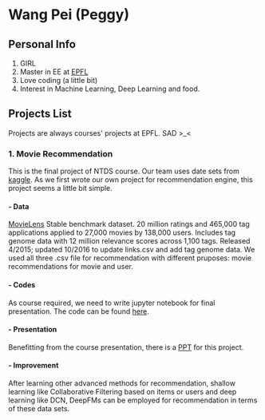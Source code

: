 # Wang Pei (Peggy)

## Personal Info
1. GIRL
2. Master in EE at [EPFL](https://www.epfl.ch/)
3. Love coding (a little bit)
4. Interest in Machine Learning, Deep Learning and food.

## Projects List
Projects are always courses' projects at EPFL. SAD >_<
### 1. Movie Recommendation
This is the final project of NTDS course. Our team uses date sets from [kaggle](kaggle.com). As we first wrote our own project for recommendation engine, this project seems a little bit simple. 
#### - Data
[MovieLens](https://grouplens.org/datasets/movielens/20m/)
Stable benchmark dataset. 20 million ratings and 465,000 tag applications applied to 27,000 movies by 138,000 users. Includes tag genome data with 12 million relevance scores across 1,100 tags. Released 4/2015; updated 10/2016 to update links.csv and add tag genome data.
We used all three .csv file for recommendation with different pruposes: movie recommendations for movie and user.
#### - Codes
As course required, we need to write jupyter notebook for final presentation. The code can be found [here](https://github.com/peggy95/movie_recommendation/tree/master/code).
#### - Presentation
Benefitting from the course presentation, there is a [PPT](https://github.com/peggy95/movie_recommendation/blob/master/ppt.key) for this project.
#### - Improvement
After learning other advanced methods for recommendation, shallow learning like Collaborative Filtering based on items or users and deep learning like DCN, DeepFMs can be employed for recommendation in terms of these data sets. 
